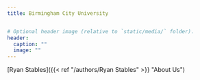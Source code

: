 ```yaml
---
title: Birmingham City University


# Optional header image (relative to `static/media/` folder).
header:
  caption: ""
  image: ""
---
```


[Ryan Stables]({{< ref "/authors/Ryan Stables" >}} "About Us")
